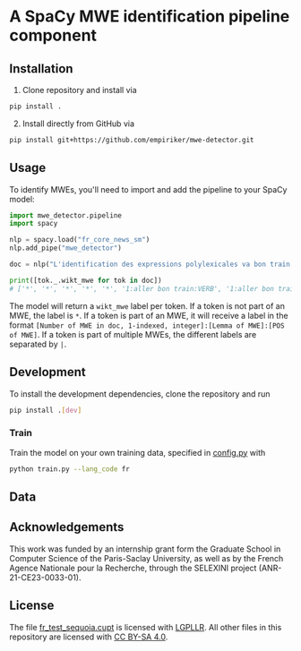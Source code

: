 # A SpaCy MWE identification pipeline component

## Installation

1. Clone repository and install via

```bash
pip install .
```

2. Install directly from GitHub via

```bash
pip install git+https://github.com/empiriker/mwe-detector.git
```

## Usage

To identify MWEs, you'll need to import and add the pipeline to your SpaCy model:

```python
import mwe_detector.pipeline
import spacy

nlp = spacy.load("fr_core_news_sm")
nlp.add_pipe("mwe_detector")

doc = nlp("L'identification des expressions polylexicales va bon train.")

print([tok._.wikt_mwe for tok in doc])
# ['*', '*', '*', '*', '*', '1:aller bon train:VERB', '1:aller bon train:VERB', '1:aller bon train:VERB', '*']
```

The model will return a `wikt_mwe` label per token. If a token is not part of an MWE, the label is `*`. If a token is part of an MWE, it will receive a label in the format `[Number of MWE in doc, 1-indexed, integer]:[Lemma of MWE]:[POS of MWE]`. If a token is part of multiple MWEs, the different labels are separated by `|`.

## Development

To install the development dependencies, clone the repository and run

```bash
pip install .[dev]
```

### Train

Train the model on your own training data, specified in [config.py](./mwe_detector/config.py) with

```bash
python train.py --lang_code fr
```

## Data

## Acknowledgements

This work was funded by an internship grant form the Graduate School in Computer Science of the Paris-Saclay University, as well as by the French Agence Nationale pour la Recherche, through the SELEXINI project (ANR-21-CE23-0033-01).

## License

The file [fr_test_sequoia.cupt](./data/fr_test_sequoia.cupt) is licensed with [LGPLLR](./LICENSE-LGPLLR). All other files in this repository are licensed with [CC BY-SA 4.0](./LICENSE).
